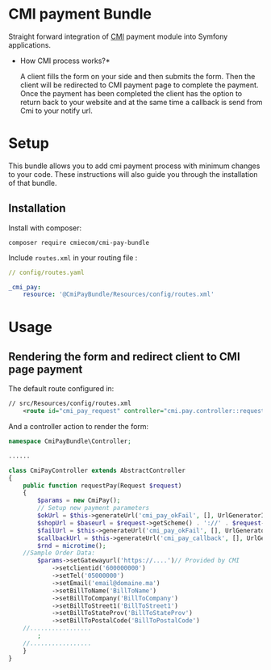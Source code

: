 # CMI payment Bundle
Straight forward integration of [CMI](http://www.cmi.co.ma/) payment module into Symfony applications.

* How CMI process works?*

    A client fills the form on your side and then submits the form. Then the client will be redirected to CMI
    payment page to complete the payment. Once the payment has been completed the client has the option to return 
    back to your website and at the same time a callback is send from Cmi to your notify url.
	
# Setup
This bundle allows you to add cmi payment process with minimum changes to your code. These instructions will also guide you through the installation of that bundle.


## Installation
Install with composer:

    composer require cmiecom/cmi-pay-bundle

Include `routes.xml` in your routing file :

```yml
// config/routes.yaml

_cmi_pay:
    resource: '@CmiPayBundle/Resources/config/routes.xml'
```

# Usage
## Rendering the form and redirect client to CMI page payment
The default route configured in:

```xml
// src/Resources/config/routes.xml
	<route id="cmi_pay_request" controller="cmi.pay.controller::requestPay" path="/cmi/requestpayment" />
```

And a controller action to render the form:

```php
namespace CmiPayBundle\Controller;

......

class CmiPayController extends AbstractController
{
    public function requestPay(Request $request)
    {
        $params = new CmiPay();
        // Setup new payment parameters
        $okUrl = $this->generateUrl('cmi_pay_okFail', [], UrlGeneratorInterface::ABSOLUTE_URL);
        $shopUrl = $baseurl = $request->getScheme() . '://' . $request->getHttpHost() . $request->getBasePath();
        $failUrl = $this->generateUrl('cmi_pay_okFail', [], UrlGeneratorInterface::ABSOLUTE_URL);
        $callbackUrl = $this->generateUrl('cmi_pay_callback', [], UrlGeneratorInterface::ABSOLUTE_URL);
        $rnd = microtime();
	//Sample Order Data:
        $params->setGatewayurl('https://....')// Provided by CMI
            ->setclientid('600000000')
            ->setTel('05000000')
            ->setEmail('email@domaine.ma')
            ->setBillToName('BillToName')
            ->setBillToCompany('BillToCompany')
            ->setBillToStreet1('BillToStreet1')
            ->setBillToStateProv('BillToStateProv')
            ->setBillToPostalCode('BillToPostalCode')
	//.................
        ;
	//.................        
    }
}
```